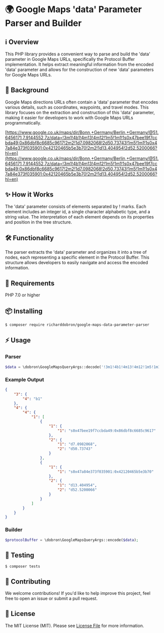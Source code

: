 # 🌍 Google Maps 'data' Parameter Parser and Builder

## ℹ️ Overview
This PHP library provides a convenient way to parse and build the 'data' parameter in Google Maps URLs, specifically the Protocol Buffer implementation. It helps extract meaningful information from the encoded 'data' parameter and allows for the construction of new 'data' parameters for Google Maps URLs.

## 🔗 Background

Google Maps directions URLs often contain a 'data' parameter that encodes various details, such as coordinates, waypoints, and travel modes. This library focuses on the extraction and construction of this 'data' parameter, making it easier for developers to work with Google Maps URLs programmatically.

[https://www.google.co.uk/maps/dir/Bonn,+Germany/Berlin,+Germany/@51.6456171,7.9144552,7z/data=!3m1!4b1!4m13!4m12!1m5!1m1!1s0x47bee19f7ccbda49:0x86dbf8c6685c9617!2m2!1d7.0982068!2d50.73743!1m5!1m1!1s0x47a84e373f035901:0x42120465b5e3b70!2m2!1d13.404954!2d52.5200066?hl=en](https://www.google.co.uk/maps/dir/Bonn,+Germany/Berlin,+Germany/@51.6456171,7.9144552,7z/data=!3m1!4b1!4m13!4m12!1m5!1m1!1s0x47bee19f7ccbda49:0x86dbf8c6685c9617!2m2!1d7.0982068!2d50.73743!1m5!1m1!1s0x47a84e373f035901:0x42120465b5e3b70!2m2!1d13.404954!2d52.5200066?hl=en)

## ✨ How it Works
The 'data' parameter consists of elements separated by ! marks. Each element includes an integer id, a single character alphabetic type, and a string value. The interpretation of each element depends on its properties and position in the tree structure.

## 🛠️ Functionality
The parser extracts the 'data' parameter and organizes it into a tree of nodes, each representing a specific element in the Protocol Buffer. This structure allows developers to easily navigate and access the encoded information.

## 📖 Requirements
PHP 7.0 or higher

## 📦 Installing

```shell
$ composer require richarddobron/google-maps-data-parameter-parser
```

## ⚡️ Usage

### Parser
```php
$data = \dobron\GoogleMapsQueryArgs::decode('!3m1!4b1!4m13!4m12!1m5!1m1!1s0x47bee19f7ccbda49:0x86dbf8c6685c9617!2m2!1d7.0982068!2d50.73743!1m5!1m1!1s0x47a84e373f035901:0x42120465b5e3b70!2m2!1d13.404954!2d52.5200066');
```

### Example Output
```json
{
    "3": {
        "4": "b1"
    },
    "4": {
        "4": {
            "1": [
                {
                    "1": {
                        "1": "s0x47bee19f7ccbda49:0x86dbf8c6685c9617"
                    },
                    "2": {
                        "1": "d7.0982068",
                        "2": "d50.73743"
                    }
                },
                {
                    "1": {
                        "1": "s0x47a84e373f035901:0x42120465b5e3b70"
                    },
                    "2": {
                        "1": "d13.404954",
                        "2": "d52.5200066"
                    }
                }
            ]
        }
    }
}
```

### Builder
```php
$protocolBuffer = \dobron\GoogleMapsQueryArgs::encode($data);
```

## 🧪 Testing

```shell
$ composer tests
```

## 🤝 Contributing

We welcome contributions! If you'd like to help improve this project, feel free to open an issue or submit a pull request.

## 📜 License

The MIT License (MIT). Please see [License File](LICENSE) for more information.

[blog]: https://www.facebook.com/notes/facebook-engineering/bigpipe-pipelining-web-pages-for-high-performance/389414033919

